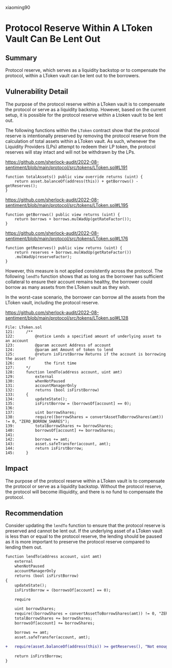 xiaoming90
# Protocol Reserve Within A LToken Vault Can Be Lent Out

## Summary

Protocol reserve, which serves as a liquidity backstop or to compensate the protocol, within a LToken vault can be lent out to the borrowers.

## Vulnerability Detail

The purpose of the protocol reserve within a LToken vault is to compensate the protocol or serve as a liquidity backstop. However, based on the current setup, it is possible for the protocol reserve within a Ltoken vault to be lent out.

The following functions within the `LToken` contract show that the protocol reserve is intentionally preserved by removing the protocol reserve from the calculation of total assets within a LToken vault. As such, whenever the Liquidity Providers (LPs) attempt to redeem their LP token, the protocol reserves will stay intact and will not be withdrawn by the LPs.

https://github.com/sherlock-audit/2022-08-sentiment/blob/main/protocol/src/tokens/LToken.sol#L191

```solidity
function totalAssets() public view override returns (uint) {
    return asset.balanceOf(address(this)) + getBorrows() - getReserves();
}
```

https://github.com/sherlock-audit/2022-08-sentiment/blob/main/protocol/src/tokens/LToken.sol#L195

```solidity
function getBorrows() public view returns (uint) {
    return borrows + borrows.mulWadUp(getRateFactor());
}
```

https://github.com/sherlock-audit/2022-08-sentiment/blob/main/protocol/src/tokens/LToken.sol#L176

```solidity
function getReserves() public view returns (uint) {
    return reserves + borrows.mulWadUp(getRateFactor())
    .mulWadUp(reserveFactor);
}
```

However, this measure is not applied consistently across the protocol. The following `lendTo` function shows that as long as the borrower has sufficient collateral to ensure their account remains healthy, the borrower could borrow as many assets from the LToken vault as they wish.

In the worst-case scenario, the borrower can borrow all the assets from the LToken vault, including the protocol reserve.

https://github.com/sherlock-audit/2022-08-sentiment/blob/main/protocol/src/tokens/LToken.sol#L128

```solidity
File: LToken.sol
121:     /**
122:         @notice Lends a specified amount of underlying asset to an account
123:         @param account Address of account
124:         @param amt Amount of token to lend
125:         @return isFirstBorrow Returns if the account is borrowing the asset for
126:             the first time
127:     */
128:     function lendTo(address account, uint amt)
129:         external
130:         whenNotPaused
131:         accountManagerOnly
132:         returns (bool isFirstBorrow)
133:     {
134:         updateState();
135:         isFirstBorrow = (borrowsOf[account] == 0);
136: 
137:         uint borrowShares;
138:         require((borrowShares = convertAssetToBorrowShares(amt)) != 0, "ZERO_BORROW_SHARES");
139:         totalBorrowShares += borrowShares;
140:         borrowsOf[account] += borrowShares;
141: 
142:         borrows += amt;
143:         asset.safeTransfer(account, amt);
144:         return isFirstBorrow;
145:     }
```

## Impact

The purpose of the protocol reserve within a LToken vault is to compensate the protocol or serve as a liquidity backstop. Without the protocol reserve, the protocol will become illiquidity, and there is no fund to compensate the protocol.

## Recommendation

Consider updating the `lendTo` function to ensure that the protocol reserve is preserved and cannot be lent out. If the underlying asset of a LToken vault is less than or equal to the protocol reserve, the lending should be paused as it is more important to preserve the protocol reserve compared to lending them out.

```diff
function lendTo(address account, uint amt)
    external
    whenNotPaused
    accountManagerOnly
    returns (bool isFirstBorrow)
{
    updateState();
    isFirstBorrow = (borrowsOf[account] == 0);
    
    require

    uint borrowShares;
    require((borrowShares = convertAssetToBorrowShares(amt)) != 0, "ZERO_BORROW_SHARES");
    totalBorrowShares += borrowShares;
    borrowsOf[account] += borrowShares;

    borrows += amt;
    asset.safeTransfer(account, amt);
    
+   require(asset.balanceOf(address(this)) >= getReserves(), "Not enough liquidity for lending") 
    
    return isFirstBorrow;
}
```